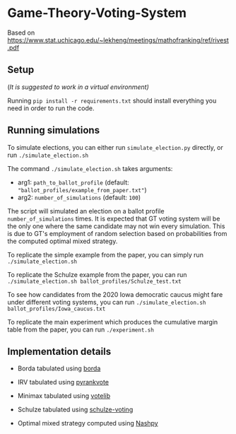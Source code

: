 # Game-Theory-Voting-System

Based on https://www.stat.uchicago.edu/~lekheng/meetings/mathofranking/ref/rivest.pdf

## Setup

(_It is suggested to work in a virtual environment)_

Running `pip install -r requirements.txt` should install everything you need in order to run the code.

## Running simulations

To simulate elections, you can either run `simulate_election.py` directly, or run `./simulate_election.sh`

The command `./simulate_election.sh` takes arguments:

- arg1: `path_to_ballot_profile` (default: `"ballot_profiles/example_from_paper.txt"`)
- arg2: `number_of_simulations` (default: `100`)

The script will simulated an election on a ballot profile `number_of_simulations` times. It is expected that GT voting system will be the only one where the same candidate may not win every simulation. This is due to GT's employment of random selection based on probabilities from the computed optimal mixed strategy.

To replicate the simple example from the paper, you can simply run `./simulate_election.sh`

To replicate the Schulze example from the paper, you can run `./simulate_election.sh ballot_profiles/Schulze_test.txt`

To see how candidates from the 2020 Iowa democratic caucus might fare under different voting systems, you can run `./simulate_election.sh ballot_profiles/Iowa_caucus.txt`

To replicate the main experiment which produces the cumulative margin table from the paper, you can run `./experiment.sh`

## Implementation details

- Borda tabulated using [borda](https://pypi.org/project/borda/)

- IRV tabulated using [pyrankvote](https://pypi.org/project/pyrankvote/)

- Minimax tabulated using [votelib](https://pypi.org/project/votelib/)

- Schulze tabulated using [schulze-voting](https://pypi.org/project/schulze-voting/)

- Optimal mixed strategy computed using [Nashpy](https://pypi.org/project/nashpy/)
